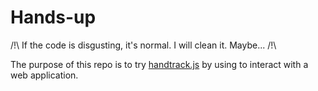 # Hands-up

/!\ If the code is disgusting, it's normal. I will clean it. Maybe... /!\

The purpose of this repo is to try [handtrack.js](https://github.com/victordibia/handtrack.js/) by using to interact with a web application.
